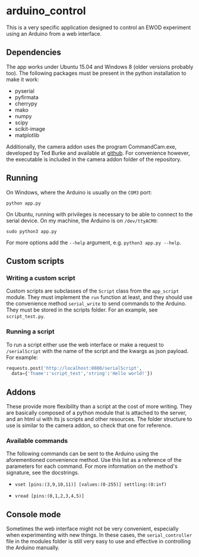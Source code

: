 # arduino_control

This is a very specific application designed to control an EWOD experiment using an Arduino from a web interface.

## Dependencies

The app works under Ubuntu 15.04 and Windows 8 (older versions probably too). The following packages must be present in the python installation to make it work:

- pyserial
- pyfirmata
- cherrypy
- mako
- numpy
- scipy
- scikit-image
- matplotlib

Additionally, the camera addon uses the program CommandCam.exe, developed by Ted Burke and available at [github](https://github.com/tedburke/CommandCam). For convenience however, the executable is included in the camera addon folder of the repository.

## Running

On Windows, where the Arduino is usually on the `COM3` port:

`python app.py`

On Ubuntu, running with privileges is necessary to be able to connect to the serial device. On my machine, the Arduino is on `/dev/ttyACM0`:

`sudo python3 app.py`

For more options add the `--help` argument, e.g. `python3 app.py --help`.

## Custom scripts

### Writing a custom script

Custom scripts are subclasses of the `Script` class from the `app_script`
module. They must implement the `run` function at least, and they should use the
convenience method `serial_write` to send commands to the Arduino. They must be
stored in the scripts folder. For an example, see `script_test.py`.

### Running a script

To run a script either use the web interface or make a request to
`/serialScript` with the name of the script and the kwargs as json payload. For
example:

```python
requests.post('http://localhost:8080/serialScript',
  data={'fname':'script_test','string':'Hello world!'})
```

## Addons

These provide more flexibility than a script at the cost of more writing. They are basically composed of a python module that is attached to the server, and an html ui with its js scripts and other resources. The folder structure to use is similar to the camera addon, so check that one for reference.

### Available commands

The following commands can be sent to the Arduino using the aforementioned
convenience method. Use this list as a reference of the parameters for each
command. For more information on the method's signature, see the docstrings.

- `vset [pins:(3,9,10,11)] [values:(0-255)] settling:(0:inf)`

- `vread [pins:(0,1,2,3,4,5)]`

## Console mode

Sometimes the web interface might not be very convenient, especially when experimenting with new things. In these cases, the `serial_controller` file in the modules folder is still very easy to use and effective in controlling the Arduino manually.
